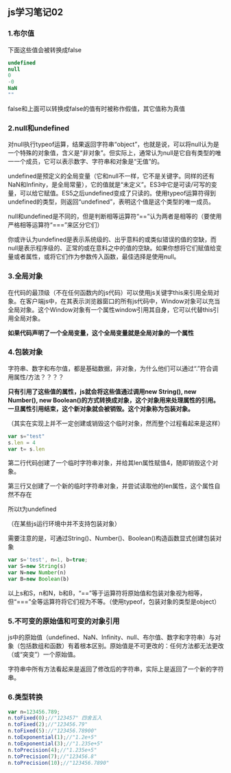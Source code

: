 ## js学习笔记02

### 1.布尔值

下面这些值会被转换成false

```js
undefined
null
0
-0
NaN
""
```

false和上面可以转换成false的值有时被称作假值，其它值称为真值

### 2.null和undefined

对null执行typeof运算，结果返回字符串“object”，也就是说，可以将null认为是一个特殊的对象值，含义是“非对象”。但实际上，通常认为null是它自有类型的唯一一个成员，它可以表示数字、字符串和对象是“无值”的。

undefined是预定义的全局变量（它和null不一样，它不是关键字。同样的还有NaN和Infinity，是全局常量），它的值就是“未定义”。ES3中它是可读/可写的变量，可以给它赋值。ES5之后undefined变成了只读的。使用typeof运算符得到undefined的类型，则返回“undefined”，表明这个值是这个类型的唯一成员。

null和undefined是不同的，但是判断相等运算符“==”认为两者是相等的（要使用严格相等运算符“===”来区分它们）

你或许认为undefined是表示系统级的、出乎意料的或类似错误的值的空缺，而null是表示程序级的、正常的或在意料之中的值的空缺。如果你想将它们赋值给变量或者属性，或将它们作为参数传入函数，最佳选择是使用null。

### 3.全局对象

在代码的最顶级（不在任何函数内的js代码）可以使用js关键字this来引用全局对象。在客户端js中，在其表示浏览器窗口的所有js代码中，Window对象可以充当全局对象。这个Window对象有一个属性window引用其自身，它可以代替this引用全局对象。

**如果代码声明了一个全局变量，这个全局变量就是全局对象的一个属性**

### 4.包装对象

字符串、数字和布尔值，都是基础数据，非对象，为什么他们可以通过“.”符合调用属性/方法？？？？

**只有引用了这些值的属性，js就会将这些值通过调用new String(), new Number(), new Boolean()的方式转换成对象，这个对象用来处理属性的引用。一旦属性引用结束，这个新对象就会被销毁。这个对象称为包装对象。**

（其实在实现上并不一定创建或销毁这个临时对象，然而整个过程看起来是这样）

```js
var s="test"
s.len = 4
var t= s.len
```

第二行代码创建了一个临时字符串对象，并给其len属性赋值4，随即销毁这个对象。

第三行又创建了一个新的临时字符串对象，并尝试读取他的len属性，这个属性自然不存在

所以t为undefined

（在某些js运行环境中并不支持包装对象）

需要注意的是，可通过String()、Number()、Boolean()构造函数显式创建包装对象

```js
var s='test', n=1, b=true;
var S=new String(s)
var N=new Number(n)
var B=new Boolean(b)
```

以上s和S，n和N，b和B，“==”等于运算符将原始值和包装对象视为相等，但“===”全等运算符将它们视为不等。（使用typeof，包装对象的类型是object）

### 5.不可变的原始值和可变的对象引用

js中的原始值（undefined、NaN、Infinity、null、布尔值、数字和字符串）与对象（包括数组和函数）有着根本区别。原始值是不可更改的：任何方法都无法更改（或“突变”）一个原始值。

字符串中所有方法看起来是返回了修改后的字符串，实际上是返回了一个新的字符串。

### 6.类型转换

```js
var n=123456.789;
n.toFixed(0);//"123457" 四舍五入
n.toFixed(2);//"123456.79"
n.toFixed(5)://"123456.78900"
n.toExponential(1);//"1.2e+5"
n.toExponential(3);//"1.235e+5"
n.toPrecision(4);//"1.235e+5"
n.toPrecision(7);//"123456.8"
n.toPrecision(10);//"123456.7890"
```

